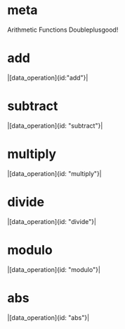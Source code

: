 # meta
Arithmetic Functions
Doubleplusgood!

# add

|[data_operation]{id:"add"}|

# subtract

|[data_operation]{id: "subtract"}|

# multiply

|[data_operation]{id: "multiply"}|

# divide

|[data_operation]{id: "divide"}|

# modulo

|[data_operation]{id: "modulo"}|

# abs

|[data_operation]{id: "abs"}|